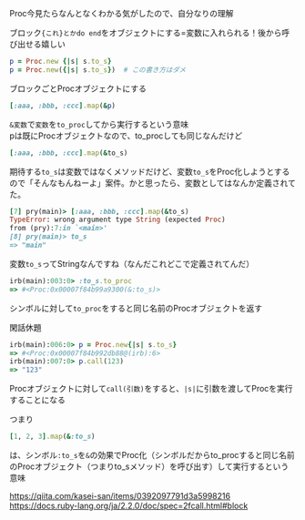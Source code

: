 Proc今見たらなんとなくわかる気がしたので、自分なりの理解

ブロック`{これ}とかdo end`をオブジェクトにする=変数に入れられる！後から呼び出せる嬉しい

```ruby
p = Proc.new {|s| s.to_s}
p = Proc.new({|s| s.to_s})  # この書き方はダメ
```

ブロックごとProcオブジェクトにする
```ruby
[:aaa, :bbb, :ccc].map(&p)
```

`&変数`で`変数`を`to_proc`してから実行するという意味  
pは既にProcオブジェクトなので、to_procしても同じなんだけど

```ruby
[:aaa, :bbb, :ccc].map(&to_s)
```

期待する`to_s`は変数ではなくメソッドだけど、変数`to_s`をProc化しようとするので「そんなもんねーよ」案件。かと思ったら、変数としてはなんか定義されてた。

```ruby
[7] pry(main)> [:aaa, :bbb, :ccc].map(&to_s)
TypeError: wrong argument type String (expected Proc)
from (pry):7:in `<main>'
[8] pry(main)> to_s
=> "main"
```
変数`to_s`ってStringなんですね（なんだこれどこで定義されてんだ）

```ruby
irb(main):003:0> :to_s.to_proc
=> #<Proc:0x00007f84b99a9300(&:to_s)>
```

シンボルに対して`to_proc`をすると同じ名前のProcオブジェクトを返す

閑話休題

```ruby
irb(main):006:0> p = Proc.new{|s| s.to_s}
=> #<Proc:0x00007f84b992db88@(irb):6>
irb(main):007:0> p.call(123)
=> "123"
```

Procオブジェクトに対して`call(引数)`をすると、`|s|`に引数を渡してProcを実行することになる

つまり

```ruby
[1, 2, 3].map(&:to_s)
```
は、シンボル`:to_s`を`&`の効果でProc化（シンボルだからto_procすると同じ名前のProcオブジェクト（つまりto_sメソッド）を呼び出す）して実行するという意味


https://qiita.com/kasei-san/items/0392097791d3a5998216  
https://docs.ruby-lang.org/ja/2.2.0/doc/spec=2fcall.html#block  
